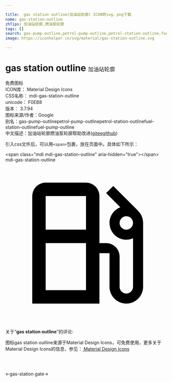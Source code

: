 ```yaml
---

title:  gas station outline(加油站轮廓) ICON转svg、png下载
name: gas-station-outline
zhTips: 加油站轮廓,燃油泵轮廓
tags: []
search: gas-pump-outline,petrol-pump-outline,petrol-station-outline,fuel-station-outline,fuel-pump-outline
image: https://iconhelper.cn/svg/material/gas-station-outline.svg

---
```


# gas station outline  <small style="font-size: 60%;font-weight: 100">加油站轮廓</small>


<div class="detail-page">
<p>
<span><span class="badge-success badge">免费图标</span> </span>
<br/>
<span>
ICON库：
<span class="badge-secondary badge">Material Design Icons</span> 
</span>
<br/>
<span>
CSS名称：
<span class="badge-secondary badge">mdi-gas-station-outline</span> 
</span>
<br/>
<span>
unicode：
<span class="badge-secondary badge">F0EB8</span> 
<copy-btn content='F0EB8' btn-title=""></copy-btn>
<copy-btn :content='String.fromCodePoint(parseInt("F0EB8", 16))' btn-title="复制U"></copy-btn>
</span>
<br/>
<span>
版本：
<span class="badge-secondary badge">3.7.94</span> 
</span>
<br/>
<span>图标来源/作者：<span class="badge-light badge">Google</span></span> 
<br/>
<span>别名：<span class="badge-light badge">gas-pump-outline</span><span class="badge-light badge">petrol-pump-outline</span><span class="badge-light badge">petrol-station-outline</span><span class="badge-light badge">fuel-station-outline</span><span class="badge-light badge">fuel-pump-outline</span></span><br/><span class="zh-detail">中文描述：<span class="badge-primary badge">加油站轮廓</span><span class="badge-primary badge">燃油泵轮廓</span><span class="help-link"><span>帮助改进</span>(<a href="https://gitee.com/liuwave/icon-helper/edit/master/json/material/gas-station-outline.json" target="_blank" rel="noopener noreferrer">gitee</a><a href="https://github.com/liuwave/icon-helper/edit/master/json/material/gas-station-outline.json" target="_blank" rel="noopener noreferrer">github</a></span>)</span><br/>
</p>
</div>
<div class="alert alert-dark">
  <i class="mdi mdi-gas-station-outline mdi-48px"></i>
  <i class="mdi mdi-gas-station-outline mdi-36px"></i>
  <i class="mdi mdi-gas-station-outline mdi-24px"></i>
  <i class="mdi mdi-gas-station-outline mdi-18px"></i>
</div>
<div>
  <p>引入css文件后，可以用<code>&lt;span&gt;</code>包裹，放在页面中。具体如下所示：    
  </p>
  <div class="alert alert-primary" style="font-size: 14px">
    &lt;span class="mdi mdi-gas-station-outline" aria-hidden="true"&gt;&lt;/span&gt;
    <copy-btn content='<span class="mdi mdi-gas-station-outline" aria-hidden="true"></span>'></copy-btn>
  </div>
  <div class="alert alert-secondary">
    <i class="mdi mdi-gas-station-outline"
    style="font-size: 24px"
    aria-hidden="true"></i> mdi-gas-station-outline
    <copy-btn content="mdi-gas-station-outline" btn-title="复制图标名称"></copy-btn>
  </div>
</div>
<div id="svg" class="svg-wrap">
<svg xmlns="http://www.w3.org/2000/svg" viewBox="0 0 24 24"><path d="M19.77,7.23L19.78,7.22L16.06,3.5L15,4.56L17.11,6.67C16.17,7.03 15.5,7.93 15.5,9A2.5,2.5 0 0,0 18,11.5C18.36,11.5 18.69,11.42 19,11.29V18.5A1,1 0 0,1 18,19.5A1,1 0 0,1 17,18.5V14A2,2 0 0,0 15,12H14V5A2,2 0 0,0 12,3H6A2,2 0 0,0 4,5V21H14V13.5H15.5V18.5A2.5,2.5 0 0,0 18,21A2.5,2.5 0 0,0 20.5,18.5V9C20.5,8.31 20.22,7.68 19.77,7.23M12,13.5V19H6V12H12V13.5M12,10H6V5H12V10M18,10A1,1 0 0,1 17,9A1,1 0 0,1 18,8A1,1 0 0,1 19,9A1,1 0 0,1 18,10Z" /></svg>
</div>
<detail full-name='mdi-gas-station-outline'></detail>
<div class="icon-detail__container">
<p>关于“<b>gas station outline</b>”的评论:</p>
</div>
<Vssue title="关于“gas station outline”的评论" />    
<div><p>图标gas station outline来源于Material Design Icons，可免费使用，更多关于 Material Design Icons的信息，参见：<a target="_blank" href="https://iconhelper.cn/material.html"> Material Design Icons</a>
</p></div>

<div style="padding:2rem 0 " class="page-nav"><p class="inner"><span class="prev">←<router-link to="/icon/gas-station.html">gas-station</router-link></span> <span class="next"><router-link to="/icon/gate.html">gate</router-link>→</span></p></div>

